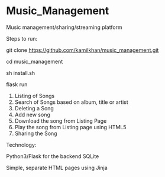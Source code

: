 # Music_Management

Music management/sharing/streaming platform

Steps to run:

git clone https://github.com/kamilkhan/music_management.git

cd music_management

sh install.sh

flask run

1. Listing of Songs
2. Search of Songs based on album, title or artist
3. Deleting a Song
4. Add new song
5. Download the song from Listing Page
6. Play the song from Listing page using HTML5
7. Sharing the Song

Technology:

Python3/Flask for the backend
SQLite

Simple, separate HTML pages using Jinja



